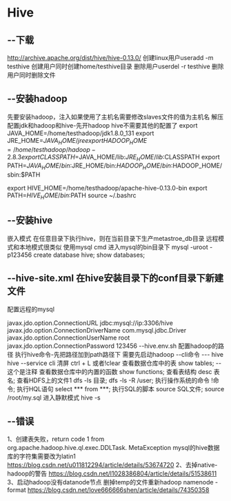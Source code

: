 # Hive
--下载
---
http://archive.apache.org/dist/hive/hive-0.13.0/
创建linux用户useradd -m testhive 创建用户同时创建home/testhive目录
删除用户userdel -r testhive 删除用户同时删除文件

--安装hadoop
---
先要安装hadoop，注入如果使用了主机名需要修改slaves文件的值为主机名
解压配置jdk和hadoop和hive-先开hadoop
hive不需要其他的配置了
export JAVA_HOME=/home/testhadoop/jdk1.8.0_131
export JRE_HOME=$JAVA_HOME/jre
export HADOOP_HOME=/home/testhadoop/hadoop-2.8.3
export CLASSPATH=$JAVA_HOME/lib:$JRE_HOME/lib:$CLASSPATH
export PATH=$JAVA_HOME/bin:$JRE_HOME/bin:$HADOOP_HOME/bin:$HADOOP_HOME/sbin:$PATH

export HIVE_HOME=/home/testhadoop/apache-hive-0.13.0-bin
export PATH=$HIVE_HOME/bin:$PATH
source ~/.bashrc

--安装hive
---
嵌入模式
在任意目录下执行hive，则在当前目录下生产metastroe_db目录
远程模式和本地模式很类似
使用mysql
cmd 进入mysql的bin目录下
mysql -uroot -p123456
create database hive;
show databases;


--hive-site.xml 在hive安装目录下的conf目录下新建文件
---
配置远程的mysql
<?xml version="1.0" encoding="UTF-8" standalone="no"?>
<?xml-stylesheet type="text/xsl" href="configuration.xsl"?>
<configuration>
  <property>
  	<name>javax.jdo.option.ConnectionURL</name>
  	<value>jdbc:mysql://ip:3306/hive</value>
  </property>
  <property>
  	<name>javax.jdo.option.ConnectionDriverName</name>
  	<value>com.mysql.jdbc.Driver</value>
  </property>
  <property>
  	<name>javax.jdo.option.ConnectionUserName</name>
  	<value>root</value>
  </property>
  <property>
  	<name>javax.jdo.option.ConnectionPassword</name>
  	<value>123456</value>
  </property>
</configuration>
--hive.env.sh 配置hadoop的路径
执行hive命令-先把路径加到path路径下
需要先启动hadoop
--cli命令
---
hive
hive --service cli
清屏
ctrl + L 或者!clear
查看数据仓库中的表
show tables; --这个是注释
查看数据仓库中的内置的函数
show functions;
查看表结构
desc 表名;
查看HDFS上的文件1
dfs -ls 目录; dfs -ls -R /user;
执行操作系统的命令
!命令;
执行HQL语句
select *** from ***;
执行SQL的脚本
source SQL文件; source /root/my.sql
进入静默模式
hive -s

--错误
---
1、创建表失败，return code 1 from org.apache.hadoop.hive.ql.exec.DDLTask. MetaException
mysql的hive数据库的字符集需要改为latin1
https://blog.csdn.net/u011812294/article/details/53674720
2、去掉native-hadoop的警告
https://blog.csdn.net/l1028386804/article/details/51538611
3、启动hadoop没有datanode节点
删掉temp的文件重新hadoop namenode -format
https://blog.csdn.net/love666666shen/article/details/74350358

